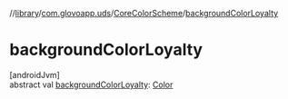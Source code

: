 //[library](../../../index.md)/[com.glovoapp.uds](../index.md)/[CoreColorScheme](index.md)/[backgroundColorLoyalty](background-color-loyalty.md)

# backgroundColorLoyalty

[androidJvm]\
abstract val [backgroundColorLoyalty](background-color-loyalty.md): [Color](https://developer.android.com/reference/kotlin/androidx/compose/ui/graphics/Color.html)
